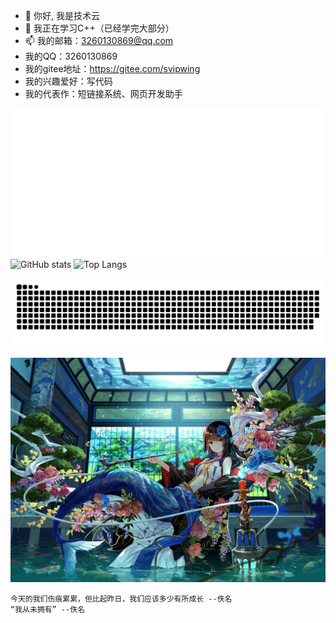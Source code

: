 - 👋 你好, 我是技术云
- 🌱 我正在学习C++（已经学完大部分）
- 📫 我的邮箱：3260130869@qq.com
- 我的QQ：3260130869
- 我的gitee地址：https://gitee.com/svipwing
- 我的兴趣爱好：写代码
- 我的代表作：短链接系统、网页开发助手

![](metrics.classic.svg)
![GitHub stats](https://github-readme-stats.vercel.app/api?username=svipwing)
![Top Langs](https://github-readme-stats.vercel.app/api/top-langs/?username=svipwing&layout=compact)

<picture>
  <source media="(prefers-color-scheme: dark)" srcset="https://raw.githubusercontent.com/svipwing/svipwing/main/github-snake-dark.svg" />
  <source media="(prefers-color-scheme: light)" srcset="https://raw.githubusercontent.com/svipwing/svipwing/main/github-snake.svg" />
  <img alt="github-snake" src="https://raw.githubusercontent.com/svipwing/svipwing/main/github-snake.svg" />
</picture>

![](https://raw.githubusercontent.com/svipwing/svipwing/main/photo.png)

```
今天的我们伤痕累累，但比起昨日，我们应该多少有所成长 --佚名
“我从未拥有” --佚名
```
